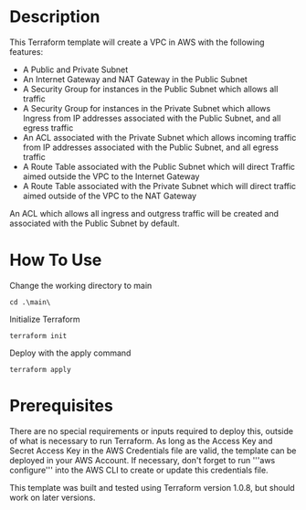 # **Description**

This Terraform template will create a VPC in AWS with the following features:
- A Public and Private Subnet
- An Internet Gateway and NAT Gateway in the Public Subnet
- A Security Group for instances in the Public Subnet which allows all traffic
- A Security Group for instances in the Private Subnet which allows Ingress from IP addresses associated with the Public Subnet, and all egress traffic
- An ACL associated with the Private Subnet which allows incoming traffic from IP addresses associated with the Public Subnet, and all egress traffic
- A Route Table associated with the Public Subnet which will direct Traffic aimed outside the VPC to the Internet Gateway
- A Route Table associated with the Private Subnet which will direct traffic aimed outside of the VPC to the NAT Gateway

An ACL which allows all ingress and outgress traffic will be created and associated with the Public Subnet by default.


# **How To Use**
Change the working directory to main
```
cd .\main\
```

Initialize Terraform
```
terraform init
```

Deploy with the apply command
```
terraform apply
```


# **Prerequisites**

There are no special requirements or inputs required to deploy this, outside of what is necessary to run Terraform. As long as the Access Key and Secret Access Key in the AWS Credentials file are valid, the template can be deployed in your AWS Account. If necessary, don't forget to run '''aws configure''' into the AWS CLI to create or update this credentials file. 

This template was built and tested using Terraform version 1.0.8, but should work on later versions.